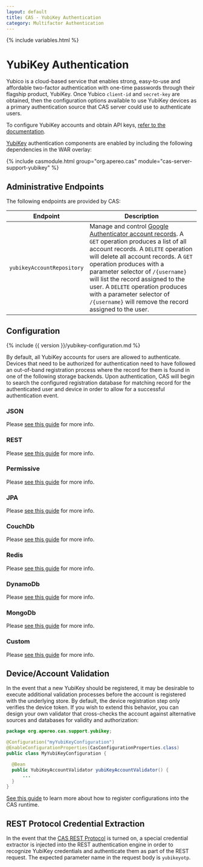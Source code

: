 ```yaml
---
layout: default
title: CAS - YubiKey Authentication
category: Multifactor Authentication
---
```


{% include variables.html %}

# YubiKey Authentication

Yubico is a cloud-based service that enables strong, easy-to-use and affordable 
two-factor authentication with one-time passwords through their 
flagship product, YubiKey. Once Yubico `client-id` and `secret-key` 
are obtained, then the configuration options available to 
use YubiKey devices as a primary authentication 
source that CAS server could use to authenticate users.

To configure YubiKey accounts and obtain API keys, [refer to the documentation](https://upgrade.yubico.com/getapikey/).

[YubiKey](https://www.yubico.com/products/yubikey-hardware) authentication 
components are enabled by including the following dependencies in the WAR overlay:

{% include casmodule.html group="org.apereo.cas" module="cas-server-support-yubikey" %}

## Administrative Endpoints

The following endpoints are provided by CAS:
 
| Endpoint                 | Description
|--------------------------|------------------------------------------------
| `yubikeyAccountRepository`    | Manage and control [Google Authenticator account records](YubiKey-Authentication.html). A `GET` operation produces a list of all account records. A `DELETE` operation will delete all account records. A `GET` operation produces with a parameter selector of `/{username}` will list the record assigned to the user. A `DELETE` operation produces with a parameter selector of `/{username}` will remove the record assigned to the user.

## Configuration

{% include {{ version }}/yubikey-configuration.md %}

By default, all YubiKey accounts for users are allowed to authenticate. Devices that 
need to be authorized for authentication need to have followed an out-of-band 
registration process where the record for them is found in one of the following 
storage backends. Upon authentication, CAS will begin to search the configured 
registration database for matching record for the authenticated user and device 
in order to allow for a successful authentication event.

### JSON

Please [see this guide](YubiKey-Authentication-Registration-JSON.html) for more info.


### REST

Please [see this guide](YubiKey-Authentication-Registration-Rest.html) for more info.

### Permissive

Please [see this guide](YubiKey-Authentication-Registration-Permissive.html) for more info.

### JPA

Please [see this guide](YubiKey-Authentication-Registration-JPA.html) for more info.

### CouchDb

Please [see this guide](YubiKey-Authentication-Registration-CouchDb.html) for more info.

### Redis

Please [see this guide](YubiKey-Authentication-Registration-Redis.html) for more info.

### DynamoDb

Please [see this guide](YubiKey-Authentication-Registration-DynamoDb.html) for more info.

### MongoDb

Please [see this guide](YubiKey-Authentication-Registration-MongoDb.html) for more info.


### Custom

Please [see this guide](YubiKey-Authentication-Registration-Custom.html) for more info.

## Device/Account Validation

In the event that a new YubiKey should be registered, it may be desirable to 
execute additional validation processes before the account is registered with 
the underlying store. By default, the device registration step only verifies 
the device token. If you wish to extend this behavior, you can design your 
own validator that cross-checks the account against alternative 
sources and databases for validity and authorization:

```java
package org.apereo.cas.support.yubikey;

@Configuration("myYubiKeyConfiguration")
@EnableConfigurationProperties(CasConfigurationProperties.class)
public class MyYubiKeyConfiguration {

  @Bean
  public YubiKeyAccountValidator yubiKeyAccountValidator() {
      ...
  }
}
```

[See this guide](../configuration/Configuration-Management-Extensions.html) to learn more 
about how to register configurations into the CAS runtime.

## REST Protocol Credential Extraction 

In the event that the [CAS REST Protocol](../protocol/REST-Protocol.html) is turned on, 
a special credential extractor is injected into the REST authentication engine in 
order to recognize YubiKey credentials and authenticate them as part of the REST 
request. The expected parameter name in the request body is `yubikeyotp`.
